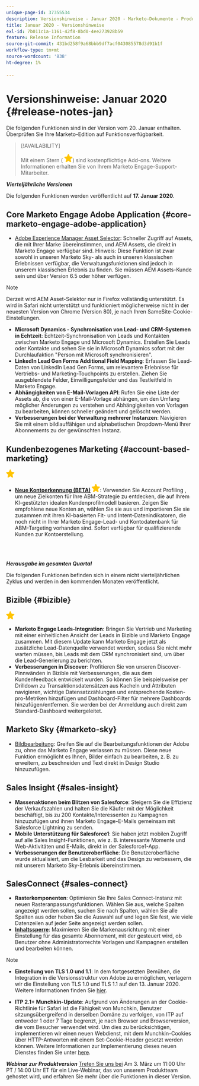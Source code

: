 ```yaml
---
unique-page-id: 37355534
description: Versionshinweise - Januar 2020 - Marketo-Dokumente - Produktdokumentation
title: Januar 2020 - Versionshinweise
exl-id: 7b011c1a-1161-42f8-8bd0-4ee273928b59
feature: Release Information
source-git-commit: 431bd258f9a68bbb9df7acf043085578d3d91b1f
workflow-type: tm+mt
source-wordcount: '838'
ht-degree: 1%

---
```


# Versionshinweise: Januar 2020 {#release-notes-jan}

Die folgenden Funktionen sind in der Version vom 20. Januar enthalten. Überprüfen Sie Ihre Marketo-Edition auf Funktionsverfügbarkeit.

>[!AVAILABILITY]
>
>Mit einem Stern ( ![(Stern)](assets/yellow-star.png)) sind kostenpflichtige Add-ons. Weitere Informationen erhalten Sie von Ihrem Marketo Engage-Support-Mitarbeiter.

**_Vierteljährliche Versionen_**

Die folgenden Funktionen werden veröffentlicht auf **17. Januar 2020**.

## Core Marketo Engage Adobe Application {#core-marketo-engage-adobe-application}

* [Adobe Experience Manager Asset Selector](/help/marketo/product-docs/adobe-experience-cloud-integrations/importing-assets-with-adobe-experience-manager.md): Schneller Zugriff auf Assets, die mit Ihrer Marke übereinstimmen, und AEM Assets, die direkt in Marketo Engage verfügbar sind. Hinweis: Diese Funktion ist zwar sowohl in unseren Marketo Sky- als auch in unseren klassischen Erlebnissen verfügbar, die Verwaltungsfunktionen sind jedoch in unserem klassischen Erlebnis zu finden. Sie müssen AEM Assets-Kunde sein und über Version 6.5 oder höher verfügen.

>[!NOTE]
>
>Derzeit wird AEM Asset-Selektor nur in Firefox vollständig unterstützt. Es wird in Safari nicht unterstützt und funktioniert möglicherweise nicht in der neuesten Version von Chrome (Version 80), je nach Ihren SameSite-Cookie-Einstellungen.

* **Microsoft Dynamics - Synchronisation von Lead- und CRM-Systemen in Echtzeit**: Echtzeit-Synchronisation von Leads und Kontakten zwischen Marketo Engage und Microsoft Dynamics. Erstellen Sie Leads oder Kontakte und sehen Sie sie in Microsoft Dynamics sofort mit der Durchlaufaktion &quot;Person mit Microsoft synchronisieren&quot;.
* **LinkedIn Lead Gen Forms Additional Field Mapping**: Erfassen Sie Lead-Daten von LinkedIn Lead Gen Forms, um relevantere Erlebnisse für Vertriebs- und Marketing-Touchpoints zu erstellen. Ziehen Sie ausgeblendete Felder, Einwilligungsfelder und das Testleitfeld in Marketo Engage.
* **Abhängigkeiten von E-Mail-Vorlagen API**: Rufen Sie eine Liste der Assets ab, die von einer E-Mail-Vorlage abhängen, um den Umfang möglicher Änderungen zu verstehen und Abhängigkeiten von Vorlagen zu bearbeiten, können schneller geändert und gelöscht werden.
* **Verbesserungen bei der Verwaltung mehrerer Instanzen**: Navigieren Sie mit einem bildlauffähigen und alphabetischen Dropdown-Menü Ihrer Abonnements zu der gewünschten Instanz.

## Kundenbezogenes Marketing {#account-based-marketing}

![(Stern)](assets/yellow-star.png)

* **[Neue Kontoerkennung (BETA)](https://docs.marketo.com/x/WQA6Ag) ![(Stern)](assets/yellow-star.png)**: Verwenden Sie Account Profiling , um neue Zielkonten für Ihre ABM-Strategie zu entdecken, die auf Ihrem KI-gestützten idealen Kundenprofilmodell basieren. Zeigen Sie empfohlene neue Konten an, wählen Sie sie aus und importieren Sie sie zusammen mit ihren KI-basierten Fit- und Intent-Datenindikatoren, die noch nicht in Ihrer Marketo Engage-Lead- und Kontodatenbank für ABM-Targeting vorhanden sind. Sofort verfügbar für qualifizierende Kunden zur Kontoerstellung.

<br> 

**_Herausgabe im gesamten Quartal_**

Die folgenden Funktionen befinden sich in einem nicht vierteljährlichen Zyklus und werden in den kommenden Monaten veröffentlicht.

## Bizible {#bizible}

![(Stern)](assets/yellow-star.png)

* **Marketo Engage Leads-Integration**: Bringen Sie Vertrieb und Marketing mit einer einheitlichen Ansicht der Leads in Bizible und Marketo Engage zusammen. Mit diesem Update kann Marketo Engage jetzt als zusätzliche Lead-Datenquelle verwendet werden, sodass Sie nicht mehr warten müssen, bis Leads mit dem CRM synchronisiert sind, um über die Lead-Generierung zu berichten.
* **Verbesserungen in Discover**: Profitieren Sie von unseren Discover-Pinnwänden in Bizible mit Verbesserungen, die aus dem Kundenfeedback entwickelt wurden. So können Sie beispielsweise per Drilldown zu Transaktionsdatensätzen aus Kacheln und Attributen navigieren, wichtige Datensatzzählungen und entsprechende Kosten-pro-Metriken hinzufügen und Dashboard-Filter für mehrere Dashboards hinzufügen/entfernen. Sie werden bei der Anmeldung auch direkt zum Standard-Dashboard weitergeleitet.

## Marketo Sky {#marketo-sky}

* [Bildbearbeitung](https://experienceleague.adobe.com/docs/marketo/sky/design-studio/marketo-image-editor.html?lang=en#design-studio): Greifen Sie auf die Bearbeitungsfunktionen der Adobe zu, ohne das Marketo Engage verlassen zu müssen. Diese neue Funktion ermöglicht es Ihnen, Bilder einfach zu bearbeiten, z. B. zu erweitern, zu beschneiden und Text direkt in Design Studio hinzuzufügen.

## Sales Insight {#sales-insight}

* **Massenaktionen beim Blitzen von Salesforce**: Steigern Sie die Effizienz der Verkaufszahlen und halten Sie die Käufer mit der Möglichkeit beschäftigt, bis zu 200 Kontakte/Interessenten zu Kampagnen hinzuzufügen und ihnen Marketo Engage-E-Mails gemeinsam mit Salesforce Lightning zu senden.
* **Mobile Unterstützung für Salesforce1**: Sie haben jetzt mobilen Zugriff auf alle Sales Insight-Funktionen, wie z. B. interessante Momente und Web-Aktivitäten und E-Mails, direkt in der Salesforce1-App.
* **Verbesserungen der Benutzeroberfläche**: Die Benutzeroberfläche wurde aktualisiert, um die Lesbarkeit und das Design zu verbessern, die mit unserem Marketo Sky-Erlebnis übereinstimmen.

## SalesConnect {#sales-connect}

* **Rasterkomponenten**: Optimieren Sie Ihre Sales Connect-Instanz mit neuen Rasteranpassungsfunktionen. Wählen Sie aus, welche Spalten angezeigt werden sollen, suchen Sie nach Spalten, wählen Sie alle Spalten aus oder heben Sie die Auswahl auf und legen Sie fest, wie viele Datenzeilen auf jeder Seite angezeigt werden sollen.
* **[Inhaltssperre](/help/marketo/product-docs/marketo-sales-connect/admin/content-lockdown.md)**: Maximieren Sie die Markenausrichtung mit einer Einstellung für das gesamte Abonnement, mit der gesteuert wird, ob Benutzer ohne Administratorrechte Vorlagen und Kampagnen erstellen und bearbeiten können.

>[!NOTE]
>
>* **Einstellung von TLS 1.0 und 1.1**: In dem fortgesetzten Bemühen, die Integration in die Versionsstruktur von Adobe zu ermöglichen, verlagern wir die Einstellung von TLS 1.0 und TLS 1.1 auf den 13. Januar 2020. Weitere Informationen finden Sie [hier](https://nation.marketo.com/docs/DOC-7059-tls-10-11-deprecation-faq).
>
>* **ITP 2.1+ Munchkin-Update**: Aufgrund von Änderungen an der Cookie-Richtlinie für Safari ist die Fähigkeit von Munchkin, Benutzer sitzungsübergreifend in derselben Domäne zu verfolgen, von ITP auf entweder 1 oder 7 Tage begrenzt, je nach Browser und Browserversion, die vom Besucher verwendet wird. Um dies zu berücksichtigen, implementieren wir einen neuen Webdienst, mit dem Munchkin-Cookies über HTTP-Antworten mit einem Set-Cookie-Header gesetzt werden können. Weitere Informationen zur Implementierung dieses neuen Dienstes finden Sie unter [here](https://nation.marketo.com/docs/DOC-7351).

**_Webinar zur Produktversion_** [Treten Sie uns bei](https://engage.marketo.com/Jan_Feb_20_Release_Webinar_Registration.html) Am 3. März um 11:00 Uhr PT / 14:00 Uhr ET für ein Live-Webinar, das von unserem Produktteam gehostet wird, und erfahren Sie mehr über die Funktionen in dieser Version.
